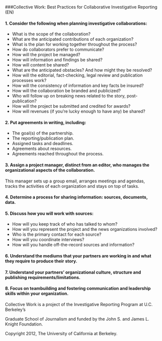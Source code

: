 ###Collective Work: Best Practices for Collaborative Investigative Reporting (EN)

#### 1. Consider the following when planning investigative collaborations:

- What is the scope of the collaboration?
- What are the anticipated contributions of each organization?
- What is the plan for working together throughout the process?
- How do collaborators prefer to communicate?
- How will the project be managed?
- How will information and findings be shared?
- How will content be shared?
- What are the anticipated obstacles? And how might they be resolved?
- How will the editorial, fact-checking, legal review and publication processes work?
- How will the consistency of information and key facts be insured?
- How will the collaboration be branded and publicized?
- Who will follow up on breaking news related to the story, post-publication?
- How will the project be submitted and credited for awards?
- How will revenues (if you’re lucky enough to have any) be shared?

#### 2. Put agreements in writing, including:

- The goal(s) of the partnership.
- The reporting/publication plan.
- Assigned tasks and deadlines.
- Agreements about resources.
- Agreements reached throughout the process.

#### 3. Assign a project manager, distinct from an editor, who manages the organizational aspects of the collaboration.
This manager sets up a group email, arranges meetings and agendas, tracks the activities of each organization and stays on top of tasks.

#### 4. Determine a process for sharing information: sources, documents, data.

#### 5. Discuss how you will work with sources:

- How will you keep track of who has talked to whom?
- How will you represent the project and the news organizations involved?
- Who is the primary contact for each source?
- How will you coordinate interviews?
- How will you handle off-the-record sources and information?

#### 6. Understand the mediums that your partners are working in and what they require to produce their story.

#### 7. Understand your partners’ organizational culture, structure and publishing requirements/limitations.

#### 8. Focus on teambuilding and fostering communication and leadership skills within your organization.

Collective Work is a project of the Investigative Reporting Program at U.C. Berkeley’s

Graduate School of Journalism and funded by the John S. and James L. Knight
Foundation.

Copyright 2012, The University of California at Berkeley.